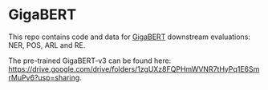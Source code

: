 # GigaBERT
This repo contains code and data for [GigaBERT](https://arxiv.org/pdf/2004.14519.pdf) downstream evaluations: NER, POS, ARL and RE. 


The pre-trained GigaBERT-v3 can be found here: https://drive.google.com/drive/folders/1zgUXz8FQPHmWVNR7tHyPq1E6SmrMuPv6?usp=sharing. 

